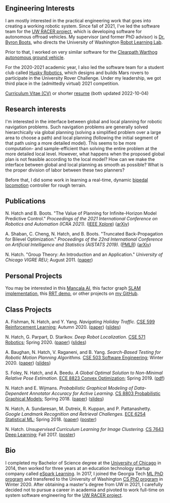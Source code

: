 ## Engineering Interests

I am mostly interested in the practical engineering work that goes into creating a working robotic system. Since fall of 2021, I've led the software team for the [UW RACER project](https://www.apl.uw.edu/project/project.php?id=racer), which is developing software for autonomous offroad vehicles. My supervisor (and former PhD advisor) is [Dr. Byron Boots](https://homes.cs.washington.edu/~bboots/), who
directs the University of Washington [Robot Learning Lab](http://robotlearning.gatech.edu).

Prior to that, I worked on very similar software for the [Clearpath Warthog autonomous ground vehicle](https://photos.app.goo.gl/uXSBswH8FgHnaorr5).

For the 2020-2021 academic year, I also led the software team for a student club called [Husky Robotics](https://www.huskyrobotics.me/), which designs and builds Mars rovers to participate in the University Rover Challenge. Under my leadership, we got third place in the (admittedly virtual) 2021 competition.

[Curriculum Vitae (CV)](/cv/Hatch-Nathan-CV--2022-10-04.pdf) or shorter [resume](/cv/Hatch-Nathan-Resume--2022-10-04.pdf) (both updated 2022-10-04)

## Research interests

I'm interested in the interface between global and local planning for robotic navigation problems. Such navigation problems are generally solved hierarchically via global planning (solving a simplified problem over a large area to choose a path) and local planning (following the initial segment of that path using a more detailed model). This seems to be more computation- and sample-efficient than solving the entire problem at the more detailed local level. However, what happens when the proposed global plan is not feasible according to the local model? How can we make the interface between global and local planning as smooth as possible? What is the proper division of labor between these two planners?

Before that, I did some work in learning a real-time, dynamic
[bipedal locomotion](https://youtu.be/daH26hxTfsg) controller for rough terrain.

## Publications

N. Hatch and B. Boots. "The Value of Planning for Infinite-Horizon Model Predictive Control."
_Proceedings of the 2021 International Conference on Robotics and Automation (ICRA 2021)._
([IEEE Xplore](https://ieeexplore.ieee.org/stamp/stamp.jsp?arnumber=9561718)) ([arXiv](https://arxiv.org/abs/2104.02863))

A. Shaban, C. Cheng, N. Hatch, and B. Boots. "Truncated Back-Propagation for Bilevel Optimization." _Proceedings of the 22nd International Conference on Artificial Intelligence and Statistics (AISTATS 2019)._
([PMLR](http://proceedings.mlr.press/v89/shaban19a.html)) ([arXiv](https://arxiv.org/abs/1810.10667))

N. Hatch. "Group Theory: An Introduction and an Application." _University of Chicago VIGRE REU_; August 2011.
([paper](http://www.math.uchicago.edu/~may/VIGRE/VIGRE2011/REUPapers/Hatch.pdf))

## Personal Projects

You may be interested in this [Mancala AI](https://github.com/nhatch/mcts), this factor graph [SLAM implementation](https://github.com/nhatch/slam), this [RRT demo](https://github.com/nhatch/rrt), or other projects on [my GitHub](https://github.com/nhatch).

## Class Projects

A. Fishman, N. Hatch, and Y. Yang. _Navigating Holiday Traffic._ [CSE 599 Reinforcement Learning](https://homes.cs.washington.edu/~bboots/RL-Fall2020/); Autumn 2020.
([paper](/files/Navigating_Holiday_Traffic.pdf)) ([slides](https://docs.google.com/presentation/d/14OqVKhnbL5BtnwXD-2FRr80QebtkZjkICApYpljAoGg))

N. Hatch, G. Parpart, D. Starikov. _Deep Robot Localization._ [CSE 571 Robotics](https://courses.cs.washington.edu/courses/cse571/20sp/); Spring 2020.
([paper](files/Deep-Robot-Localization.pdf)) ([slides](https://docs.google.com/presentation/d/1KFFPJaoL5LctJbqo79rDn1qVgsLjKHGr5tkprjcoeVQ))

A. Baughan, N. Hatch, V. Raganeni, and B. Yang. _Search-Based Testing for Robotic Motion Planning Algorithms._ [CSE 503 Software Engineering](https://homes.cs.washington.edu/~rjust/courses/2020Winter/CSE503/); Winter 2020.
([paper](/files/Search_Based_Testing.pdf)) ([slides](https://docs.google.com/presentation/d/1ER0XtU6asJ3MKk-b1D7mIUPU-lZa2kUanL_SIbILsW0))

S. Foley, N. Hatch, and A. Beedu. _A Global Optimal Solution to Non-Minimal Relative Pose Estimation._ [ECE 8823 Convex Optimization](https://mdav.ece.gatech.edu/ece-8823-spring2019/); Spring 2019.
([pdf](/files/FoleyHatchBeeduNotes.pdf))

N. Hatch and E. Wijmans. _Probabilistic Graphical Modeling of Data-Dependent Annotator Accuracy for Active Learning._ [CS 8803 Probabilistic Graphical Models](http://fekri.ece.gatech.edu/course_ece8803.html); Spring 2018.
([paper](/files/Hatch_Wijmans_final_report.pdf)) ([slides](/files/Hatch_Wijmans_presentation_slides_v2.pdf))

N. Hatch, A. Sundaresan, M. Dutreix, R. Kuppan, and P. Pattanashetty. _Google Landmark Recognition and Retrieval Challenges._ [ECE 6254 Statistical ML](http://anderson.ece.gatech.edu/ece6254/assignments.html); Spring 2018.
([paper](/files/landmarks_report.pdf)) ([poster](/files/landmarks_poster.pdf))

N. Hatch. _Unsupervised Curriculum Learning for Image Clustering._ [CS 7643 Deep Learning](https://www.cc.gatech.edu/classes/AY2018/cs7643_fall/); Fall 2017.
([poster](/files/image-clustering.pdf))

## Bio

I completed my Bachelor of Science degree at the [University of Chicago](http://www.uchicago.edu) in 2014, then worked for three years at an education technology startup company called [eSpark Learning](http://www.esparklearning.com). In 2017, I joined the Georgia Tech [ML PhD program](http://ml.gatech.edu/phd) and transfered to the University of Washington [CS PhD program](https://www.cs.washington.edu/academics/phd) in Winter 2020. After obtaining a master's degree from UW in 2021, I carefully decided not to pursue a career in academia and pivoted to work full-time on system software engineering for the [UW RACER project](https://www.apl.uw.edu/project/project.php?id=racer).

